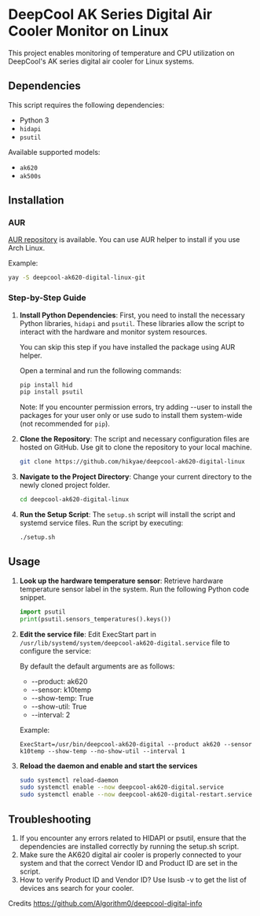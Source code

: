 # DeepCool AK Series Digital Air Cooler Monitor on Linux

This project enables monitoring of temperature and CPU utilization on DeepCool's AK series digital air cooler for Linux systems.  

## Dependencies

This script requires the following dependencies:
- Python 3
- `hidapi`
- `psutil`

Available supported models:
- `ak620`
- `ak500s`

## Installation
### AUR
[AUR repository](https://aur.archlinux.org/packages/deepcool-ak620-digital-linux-git) is available. You can use AUR helper to install if you use Arch Linux.

Example:
```sh
yay -S deepcool-ak620-digital-linux-git
```

### Step-by-Step Guide
1. **Install Python Dependencies**: First, you need to install the necessary Python libraries, `hidapi` and `psutil`. These libraries allow the script to interact with the hardware and monitor system resources.

    You can skip this step if you have installed the package using AUR helper.

    Open a terminal and run the following commands:
    ```sh
    pip install hid
    pip install psutil
    ```
    Note: If you encounter permission errors, try adding --user to install the packages for your user only or use sudo to install them system-wide (not recommended for `pip`).

1. **Clone the Repository**: The script and necessary configuration files are hosted on GitHub. Use git to clone the repository to your local machine.
    ```sh
    git clone https://github.com/hikyae/deepcool-ak620-digital-linux
    ```

1. **Navigate to the Project Directory**: Change your current directory to the newly cloned project folder.
    ```sh
    cd deepcool-ak620-digital-linux
    ```

1. **Run the Setup Script**: The `setup.sh` script will install the script and systemd service files. Run the script by executing:
    ```sh
    ./setup.sh
    ```

## Usage
1. **Look up the hardware temperature sensor**: Retrieve hardware temperature sensor label in the system. Run the following Python code snippet.
    ```python
    import psutil
    print(psutil.sensors_temperatures().keys())
    ```

1. **Edit the service file**: Edit ExecStart part in `/usr/lib/systemd/system/deepcool-ak620-digital.service` file to configure the service:

    By default the default arguments are as follows:
    - --product: ak620
    - --sensor: k10temp
    - --show-temp: True
    - --show-util: True
    - --interval: 2

    Example:
    ```sh:/usr/lib/systemd/system/deepcool-ak620-digital.service
    ExecStart=/usr/bin/deepcool-ak620-digital --product ak620 --sensor k10temp --show-temp --no-show-util --interval 1
    ```

1. **Reload the daemon and enable and start the services**
    ```sh
    sudo systemctl reload-daemon
    sudo systemctl enable --now deepcool-ak620-digital.service
    sudo systemctl enable --now deepcool-ak620-digital-restart.service
    ```

## Troubleshooting

1) If you encounter any errors related to HIDAPI or psutil, ensure that the dependencies are installed correctly by running the setup.sh script.
2) Make sure the AK620 digital air cooler is properly connected to your system and that the correct Vendor ID and Product ID are set in the script.
3) How to verify Product ID and Vendor ID?  Use lsusb -v to get the list of devices ans search for your cooler.

Credits
https://github.com/Algorithm0/deepcool-digital-info
